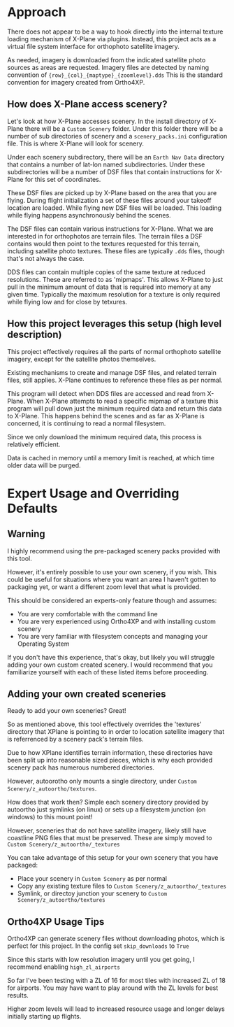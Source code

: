 # Approach

There does not appear to be a way to hook directly into the internal
texture loading mechanism of X-Plane via plugins.  Instead, this project acts
as a virtual file system interface for orthophoto satellite imagery.

As needed, imagery is downloaded from the indicated satellite photo sources as
areas are requested.  Imagery files are detected by naming convention of
`{row}_{col}_{maptype}_{zoomlevel}.dds`  This is the standard convention for
imagery created from Ortho4XP.

## How does X-Plane access scenery?

Let's look at how X-Plane accesses scenery.  In the install directory of
X-Plane there will be a `Custom Scenery` folder.  Under this folder there will
be a number of sub directories of scenery and a `scenery_packs.ini`
configuration file.  This is where X-Plane will look for scenery.

Under each scenery subdirectory, there will be an `Earth Nav Data` directory
that contains a number of lat-lon named subdirectories.  Under these
subdirectories will be a number of DSF files that contain instructions for
X-Plane for this set of coordinates.

These DSF files are picked up by X-Plane based on the area that you are
flying.  During flight initialization a set of these files around your takeoff
location are loaded.  While flying new DSF files will be loaded.  This loading
while flying happens asynchronously behind the scenes.

The DSF files can contain various instructions for X-Plane.  What we are
interested in for orthophotos are terrain files.  The terrain files a DSF
contains would then point to the textures requested for this terrain,
including satellite photo textures.  These files are typically `.dds` files,
though that's not always the case.

DDS files can contain multiple copies of the same texture at reduced
resolutions.  These are referred to as 'mipmaps'.  This allows X-Plane to just
pull in the minimum amount of data that is required into memory at any given
time.  Typically the maximum resolution for a texture is only required while
flying low and for close by tetxures.

## How this project leverages this setup (high level description)

This project effectively requires all the parts of normal orthophoto satellite
imagery, except for the satellite photos themselves.

Existing mechanisms to create and manage DSF files, and related terrain files,
still applies.  X-Plane continues to reference these files as per normal.

This program will detect when DDS files are accessed and read from X-Plane.
When X-Plane attempts to read a specific mipmap of a texture this program will
pull down just the minimum required data and return this data to X-Plane.
This happens behind the scenes and as far as X-Plane is concerned, it is
continuing to read a normal filesystem.

Since we only download the minimum required data, this process is relatively
efficient.

Data is cached in memory until a memory limit is reached, at which time older
data will be purged.


# Expert Usage and Overriding Defaults

## Warning
I highly recommend using the pre-packaged scenery packs provided with this
tool.  

However, it's entirely possible to use your own scenery, if you wish.  This
could be useful for situations where you want an area I haven't gotten to
packaging yet, or want a different zoom level that what is provided.

This should be considered an experts-only feature though and assumes:
* You are very comfortable with the command line
* You are very experienced using Ortho4XP and with installing custom scenery
* You are very familiar with filesystem concepts and managing your Operating
  System

If you don't have this experience, that's okay, but likely you will struggle
adding your own custom created scenery.  I would recommend that you
familiarize yourself with each of these listed items before proceeding.

## Adding your own created sceneries

Ready to add your own sceneries? Great!

So as mentioned above, this tool effectively overrides the 'textures'
directory that XPlane is pointing to in order to location satellite imagery
that is referrenced by a scenery pack's terrain files.

Due to how XPlane identifies terrain information, these directories have been
split up into reasonable sized pieces, which is why each provided scenery pack
has numerous numbered directories. 

However, autoorotho only mounts a single directory, under `Custom
Scenery/z_autoortho/textures`.  

How does that work then?  Simple each scenery directory provided by autoortho
just symlinks (on linux) or sets up a filesystem junction (on windows) to this
mount point!

However, sceneries that do not have satellite imagery, likely still have
coastline PNG files that must be preserved.  These are simply moved to `Custom
Scenery/z_autoortho/_textures`

You can take advantage of this setup for your own scenery that you have
packaged:
* Place your scenery in `Custom Scenery` as per normal
* Copy any existing texture files to `Custom Scenery/z_autoortho/_textures`
* Symlink, or directoy junction your scenery to `Custom
  Scenery/z_autoortho/textures`


## Ortho4XP Usage Tips

Ortho4XP can generate scenery files without downloading photos, which is
perfect for this project.  In the config set `skip_downloads` to `True`

Since this starts with low resolution imagery until you get going, I
recommend enabling `high_zl_airports`

So far I've been testing with a ZL of 16 for most tiles with increased ZL of
18 for airports.  You may have want to play around with the ZL levels for best
results.

Higher zoom levels will lead to increased resource usage and longer delays
initially starting up flights.

